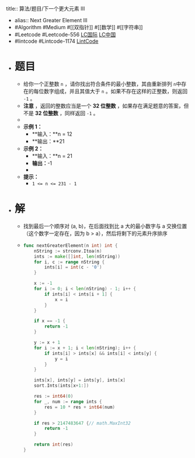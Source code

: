 title:: 算法/题目/下一个更大元素 III

- alias:: Next Greater Element III
- #Algorithm #Medium #[[双指针]] #[[数学]] #[[字符串]]
- #Leetcode #Leetcode-556 [LC国际](https://leetcode.com/problems/next-greater-element-iii/) [LC中国](https://leetcode-cn.com/problems/next-greater-element-iii/)
- #lintcode #Lintcode-1174 [LintCode](https://www.lintcode.com/problem/1174/)
- # 题目
	- 给你一个正整数 `n` ，请你找出符合条件的最小整数，其由重新排列 `n`中存在的每位数字组成，并且其值大于 `n` 。如果不存在这样的正整数，则返回 `-1` 。
	- **注意** ，返回的整数应当是一个 **32 位整数** ，如果存在满足题意的答案，但不是 **32 位整数** ，同样返回 `-1` 。
	-
	- **示例 1：**
		- **输入：**n = 12
		- **输出：**21
	- **示例 2：**
		- **输入：**n = 21
		- **输出：**-1
		-
	- **提示：**
		- `1 <= n <= 231 - 1`
- # 解
	- 找到最后一个顺序对 (a, b)，在后面找到比 a 大的最小数字与 a 交换位置（这个数字一定存在，因为 b > a），然后将剩下的元素升序排序
	- ```go
	  func nextGreaterElement(n int) int {
	      nString := strconv.Itoa(n)
	      ints := make([]int, len(nString))
	      for i, c := range nString {
	          ints[i] = int(c - '0')
	      }
	  
	      x := -1
	      for i := 0; i < len(nString) - 1; i++ {
	          if ints[i] < ints[i + 1] {
	              x = i
	          }
	      }
	  
	      if x == -1 {
	          return -1
	      }
	  
	      y := x + 1
	      for i := x + 1; i < len(nString); i++ {
	          if ints[i] > ints[x] && ints[i] < ints[y] {
	              y = i
	          }
	      }
	  
	      ints[x], ints[y] = ints[y], ints[x]
	      sort.Ints(ints[x+1:])
	  
	      res := int64(0)
	      for _, num := range ints {
	          res = 10 * res + int64(num)
	      }
	  
	      if res > 2147483647 {// math.MaxInt32
	          return -1
	      }
	  
	      return int(res)
	  }
	  ```